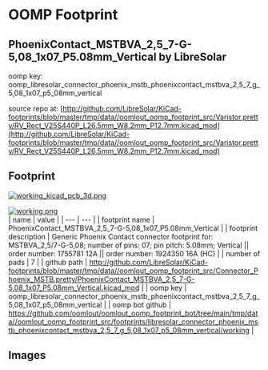 # OOMP Footprint  
## PhoenixContact_MSTBVA_2,5_7-G-5,08_1x07_P5.08mm_Vertical  by LibreSolar  
  
oomp key: oomp_libresolar_connector_phoenix_mstb_phoenixcontact_mstbva_2,5_7_g_5,08_1x07_p5_08mm_vertical  
  
source repo at: [http://github.com/LibreSolar/KiCad-footprints/blob/master/tmp/data//oomlout_oomp_footprint_src/Varistor.pretty/RV_Rect_V25S440P_L26.5mm_W8.2mm_P12.7mm.kicad_mod](http://github.com/LibreSolar/KiCad-footprints/blob/master/tmp/data//oomlout_oomp_footprint_src/Varistor.pretty/RV_Rect_V25S440P_L26.5mm_W8.2mm_P12.7mm.kicad_mod)  
## Footprint  
  
[![working_kicad_pcb_3d.png](working_kicad_pcb_3d_600.png)](working_kicad_pcb_3d.png)  
  
[![working.png](working_600.png)](working.png)  
| name | value | 
| --- | --- | 
| footprint name | PhoenixContact_MSTBVA_2,5_7-G-5,08_1x07_P5.08mm_Vertical | 
| footprint description | Generic Phoenix Contact connector footprint for: MSTBVA_2,5/7-G-5,08; number of pins: 07; pin pitch: 5.08mm; Vertical || order number: 1755781 12A || order number: 1924350 16A (HC) | 
| number of pads | 7 | 
| github path | http://github.com/LibreSolar/KiCad-footprints/blob/master/tmp/data//oomlout_oomp_footprint_src/Connector_Phoenix_MSTB.pretty/PhoenixContact_MSTBVA_2,5_7-G-5,08_1x07_P5.08mm_Vertical.kicad_mod | 
| oomp key | oomp_libresolar_connector_phoenix_mstb_phoenixcontact_mstbva_2,5_7_g_5,08_1x07_p5_08mm_vertical | 
| oomp bot github | https://github.com/oomlout/oomlout_oomp_footprint_bot/tree/main/tmp/data//oomlout_oomp_footprint_src/footprints/libresolar_connector_phoenix_mstb_phoenixcontact_mstbva_2,5_7_g_5,08_1x07_p5_08mm_vertical/working | 
## Images  
